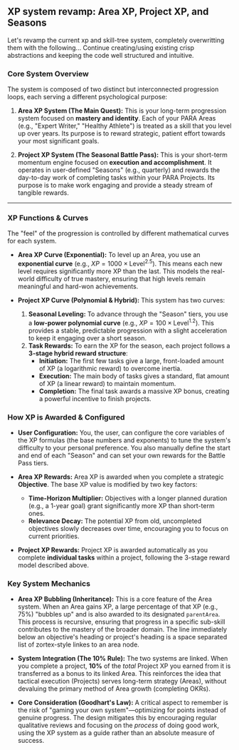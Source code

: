 ## XP system revamp: Area XP, Project XP, and Seasons

Let's revamp the current xp and skill-tree system, completely overwritting them with the following...
Continue creating/using existing crisp abstractions and keeping the code well structured and intuitive.

### **Core System Overview**

The system is composed of two distinct but interconnected progression loops, each serving a different psychological purpose:

1.  **Area XP System (The Main Quest):** This is your long-term progression system focused on **mastery and identity**. Each of your PARA Areas (e.g., "Expert Writer," "Healthy Athlete") is treated as a skill that you level up over years. Its purpose is to reward strategic, patient effort towards your most significant goals.

2.  **Project XP System (The Seasonal Battle Pass):** This is your short-term momentum engine focused on **execution and accomplishment**. It operates in user-defined "Seasons" (e.g., quarterly) and rewards the day-to-day work of completing tasks within your PARA Projects. Its purpose is to make work engaging and provide a steady stream of tangible rewards.

---

### **XP Functions & Curves**

The "feel" of the progression is controlled by different mathematical curves for each system.

- **Area XP Curve (Exponential):** To level up an Area, you use an **exponential curve** (e.g., $XP = 1000 \times \text{Level}^{2.5}$). This means each new level requires significantly more XP than the last. This models the real-world difficulty of true mastery, ensuring that high levels remain meaningful and hard-won achievements.

- **Project XP Curve (Polynomial & Hybrid):** This system has two curves:
  1.  **Seasonal Leveling:** To advance through the "Season" tiers, you use a **low-power polynomial curve** (e.g., $XP = 100 \times \text{Level}^{1.2}$). This provides a stable, predictable progression with a slight acceleration to keep it engaging over a short season.
  2.  **Task Rewards:** To earn the XP for the season, each project follows a **3-stage hybrid reward structure**:
      - **Initiation:** The first few tasks give a large, front-loaded amount of XP (a logarithmic reward) to overcome inertia.
      - **Execution:** The main body of tasks gives a standard, flat amount of XP (a linear reward) to maintain momentum.
      - **Completion:** The final task awards a massive XP bonus, creating a powerful incentive to finish projects.

### **How XP is Awarded & Configured**

- **User Configuration:** You, the user, can configure the core variables of the XP formulas (the base numbers and exponents) to tune the system's difficulty to your personal preference. You also manually define the start and end of each "Season" and can set your own rewards for the Battle Pass tiers.

- **Area XP Rewards:** Area XP is awarded when you complete a strategic **Objective**. The base XP value is modified by two key factors:

  - **Time-Horizon Multiplier:** Objectives with a longer planned duration (e.g., a 1-year goal) grant significantly more XP than short-term ones.
  - **Relevance Decay:** The potential XP from old, uncompleted objectives slowly decreases over time, encouraging you to focus on current priorities.

- **Project XP Rewards:** Project XP is awarded automatically as you complete **individual tasks** within a project, following the 3-stage reward model described above.

### **Key System Mechanics**

- **Area XP Bubbling (Inheritance):** This is a core feature of the Area system. When an Area gains XP, a large percentage of that XP (e.g., 75%) "bubbles up" and is also awarded to its designated `parentArea`. This process is recursive, ensuring that progress in a specific sub-skill contributes to the mastery of the broader domain. The line immediately below an objective's heading or project's heading is a space separated list of zortex-style linkes to an area node.

- **System Integration (The 10% Rule):** The two systems are linked. When you complete a project, **10%** of the _total_ Project XP you earned from it is transferred as a bonus to its linked Area. This reinforces the idea that tactical execution (Projects) serves long-term strategy (Areas), without devaluing the primary method of Area growth (completing OKRs).

- **Core Consideration (Goodhart's Law):** A critical aspect to remember is the risk of "gaming your own system"—optimizing for points instead of genuine progress. The design mitigates this by encouraging regular qualitative reviews and focusing on the _process_ of doing good work, using the XP system as a guide rather than an absolute measure of success.
